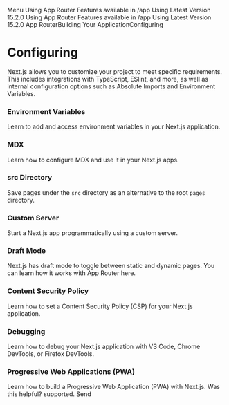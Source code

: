 Menu
Using App Router
Features available in /app
Using Latest Version
15.2.0
Using App Router
Features available in /app
Using Latest Version
15.2.0
App RouterBuilding Your ApplicationConfiguring
# Configuring
Next.js allows you to customize your project to meet specific requirements. This includes integrations with TypeScript, ESlint, and more, as well as internal configuration options such as Absolute Imports and Environment Variables.
### Environment Variables
Learn to add and access environment variables in your Next.js application.
### MDX
Learn how to configure MDX and use it in your Next.js apps.
### src Directory
Save pages under the `src` directory as an alternative to the root `pages` directory.
### Custom Server
Start a Next.js app programmatically using a custom server.
### Draft Mode
Next.js has draft mode to toggle between static and dynamic pages. You can learn how it works with App Router here.
### Content Security Policy
Learn how to set a Content Security Policy (CSP) for your Next.js application.
### Debugging
Learn how to debug your Next.js application with VS Code, Chrome DevTools, or Firefox DevTools.
### Progressive Web Applications (PWA)
Learn how to build a Progressive Web Application (PWA) with Next.js.
Was this helpful?
supported.
Send
